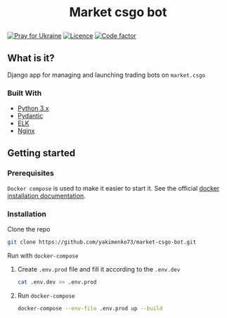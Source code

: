 # <p align="center">Market csgo bot</p>

[![Pray for Ukraine](https://img.shields.io/badge/made_in-ukraine-ffd700.svg?labelColor=0057b7)](https://stand-with-ukraine.pp.ua)
[![Licence](https://img.shields.io/github/license/yakimenko73/market-csgo-bot)](https://github.com/yakimenko73/market-csgo-bot/blob/master/LICENSE)
[![Code factor](https://www.codefactor.io/repository/github/yakimenko73/market-csgo-bot/badge)](https://www.codefactor.io/repository/github/yakimenko73/market-csgo-bot)

## What is it?

Django app for managing and launching trading bots on `market.csgo`

### Built With

* [Python 3.x](https://www.python.org/)
* [Pydantic](https://github.com/pydantic/pydantic)
* [ELK](https://www.elastic.co/what-is/elk-stack)
* [Nginx](https://www.nginx.com/)

## Getting started

### Prerequisites

`Docker compose` is used to make it easier to start it. See the
official [docker installation documentation](https://docs.docker.com/compose/install/).

### Installation

Clone the repo

   ```sh
   git clone https://github.com/yakimenko73/market-csgo-bot.git
   ```

Run with `docker-compose`

1. Create `.env.prod` file and fill it according to the `.env.dev`
    ```sh
    cat .env.dev >> .env.prod
    ```
2. Run `docker-compose`
   ```sh
   docker-compose --env-file .env.prod up --build
   ```
